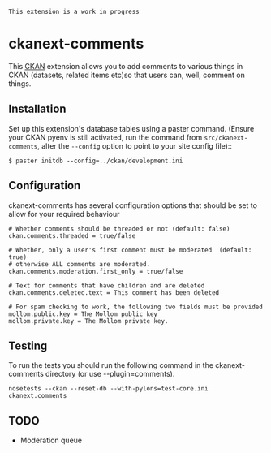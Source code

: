```
This extension is a work in progress
```
# ckanext-comments

This [CKAN](http://ckan.org) extension allows you to add comments to
various things in CKAN (datasets, related items etc)so that users can,
well, comment on things.

## Installation
Set up this extension's database tables using a paster command. (Ensure your CKAN pyenv is still activated, run the command from ``src/ckanext-comments``, alter the ``--config`` option to point to your site config file)::

    $ paster initdb --config=../ckan/development.ini
## Configuration

ckanext-comments has several configuration options that should be set to allow for your required behaviour

    # Whether comments should be threaded or not (default: false)
    ckan.comments.threaded = true/false

    # Whether, only a user's first comment must be moderated  (default: true)
    # otherwise ALL comments are moderated.
    ckan.comments.moderation.first_only = true/false

    # Text for comments that have children and are deleted
    ckan.comments.deleted.text = This comment has been deleted

    # For spam checking to work, the following two fields must be provided
    mollom.public.key = The Mollom public key
    mollom.private.key = The Mollom private key.


## Testing
To run the tests you should run the following command in the ckanext-comments directory (or use --plugin=comments).

    nosetests --ckan --reset-db --with-pylons=test-core.ini ckanext.comments




## TODO

 * Moderation queue
